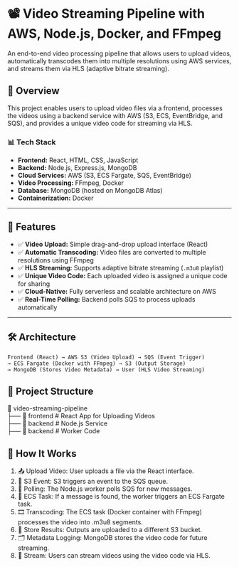 # 📽️ Video Streaming Pipeline with AWS, Node.js, Docker, and FFmpeg  

An end-to-end video processing pipeline that allows users to upload videos, automatically transcodes them into multiple resolutions using AWS services, and streams them via HLS (adaptive bitrate streaming).  

## 🚀 Overview  
This project enables users to upload video files via a frontend, processes the videos using a backend service with AWS (S3, ECS, EventBridge, and SQS), and provides a unique video code for streaming via HLS.  

### 📊 Tech Stack  
- **Frontend:** React, HTML, CSS, JavaScript  
- **Backend:** Node.js, Express.js, MongoDB  
- **Cloud Services:** AWS (S3, ECS Fargate, SQS, EventBridge)  
- **Video Processing:** FFmpeg, Docker  
- **Database:** MongoDB (hosted on MongoDB Atlas)  
- **Containerization:** Docker  

---

## 🎯 Features  
- ✅ **Video Upload:** Simple drag-and-drop upload interface (React)  
- ✅ **Automatic Transcoding:** Video files are converted to multiple resolutions using FFmpeg  
- ✅ **HLS Streaming:** Supports adaptive bitrate streaming (`.m3u8` playlist)  
- ✅ **Unique Video Code:** Each uploaded video is assigned a unique code for sharing  
- ✅ **Cloud-Native:** Fully serverless and scalable architecture on AWS  
- ✅ **Real-Time Polling:** Backend polls SQS to process uploads automatically  

---

## 🛠️ Architecture  

```plaintext
Frontend (React) → AWS S3 (Video Upload) → SQS (Event Trigger)
→ ECS Fargate (Docker with FFmpeg) → S3 (Output Storage)
→ MongoDB (Stores Video Metadata) → User (HLS Video Streaming)
```

## 📂 Project Structure
📁 video-streaming-pipeline  
├── 📁 frontend                # React App for Uploading Videos  
├── 📁 backend                 # Node.js Service  
├── 📁 backend                 # Worker Code 


## 🎉 How It Works
1. 📤 Upload Video: User uploads a file via the React interface.
2. 📩 S3 Event: S3 triggers an event to the SQS queue.
3. 📡 Polling: The Node.js worker polls SQS for new messages.
4. 🚀 ECS Task: If a message is found, the worker triggers an ECS Fargate task.
5. 🎞️ Transcoding: The ECS task (Docker container with FFmpeg) processes the video into .m3u8 segments.
6. 📂 Store Results: Outputs are uploaded to a different S3 bucket.
7. 🗂️ Metadata Logging: MongoDB stores the video code for future streaming.
8. 🎥 Stream: Users can stream videos using the video code via HLS.
